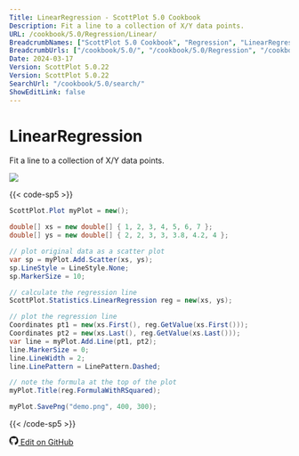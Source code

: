 ```yaml
---
Title: LinearRegression - ScottPlot 5.0 Cookbook
Description: Fit a line to a collection of X/Y data points.
URL: /cookbook/5.0/Regression/Linear/
BreadcrumbNames: ["ScottPlot 5.0 Cookbook", "Regression", "LinearRegression"]
BreadcrumbUrls: ["/cookbook/5.0/", "/cookbook/5.0/Regression", "/cookbook/5.0/Regression/Linear"]
Date: 2024-03-17
Version: ScottPlot 5.0.22
Version: ScottPlot 5.0.22
SearchUrl: "/cookbook/5.0/search/"
ShowEditLink: false
---
```


# LinearRegression


Fit a line to a collection of X/Y data points.

[![](/cookbook/5.0/images/Linear.png?240316204900)](/cookbook/5.0/images/Linear.png?240316204900)

{{< code-sp5 >}}

```cs
ScottPlot.Plot myPlot = new();

double[] xs = new double[] { 1, 2, 3, 4, 5, 6, 7 };
double[] ys = new double[] { 2, 2, 3, 3, 3.8, 4.2, 4 };

// plot original data as a scatter plot
var sp = myPlot.Add.Scatter(xs, ys);
sp.LineStyle = LineStyle.None;
sp.MarkerSize = 10;

// calculate the regression line
ScottPlot.Statistics.LinearRegression reg = new(xs, ys);

// plot the regression line
Coordinates pt1 = new(xs.First(), reg.GetValue(xs.First()));
Coordinates pt2 = new(xs.Last(), reg.GetValue(xs.Last()));
var line = myPlot.Add.Line(pt1, pt2);
line.MarkerSize = 0;
line.LineWidth = 2;
line.LinePattern = LinePattern.Dashed;

// note the formula at the top of the plot
myPlot.Title(reg.FormulaWithRSquared);

myPlot.SavePng("demo.png", 400, 300);

```

{{< /code-sp5 >}}

<a href='https://github.com/ScottPlot/ScottPlot/blob/main/src/ScottPlot5/ScottPlot5%20Cookbook/Recipes/Statistics/Regression.cs'><svg xmlns="http://www.w3.org/2000/svg" width="16" height="16" fill="currentColor" class="mb-1 bi bi-github" viewBox="0 0 16 16">
  <path d="M8 0C3.58 0 0 3.58 0 8c0 3.54 2.29 6.53 5.47 7.59.4.07.55-.17.55-.38 0-.19-.01-.82-.01-1.49-2.01.37-2.53-.49-2.69-.94-.09-.23-.48-.94-.82-1.13-.28-.15-.68-.52-.01-.53.63-.01 1.08.58 1.23.82.72 1.21 1.87.87 2.33.66.07-.52.28-.87.51-1.07-1.78-.2-3.64-.89-3.64-3.95 0-.87.31-1.59.82-2.15-.08-.2-.36-1.02.08-2.12 0 0 .67-.21 2.2.82.64-.18 1.32-.27 2-.27s1.36.09 2 .27c1.53-1.04 2.2-.82 2.2-.82.44 1.1.16 1.92.08 2.12.51.56.82 1.27.82 2.15 0 3.07-1.87 3.75-3.65 3.95.29.25.54.73.54 1.48 0 1.07-.01 1.93-.01 2.2 0 .21.15.46.55.38A8.01 8.01 0 0 0 16 8c0-4.42-3.58-8-8-8"/>
</svg> Edit on GitHub</a>

